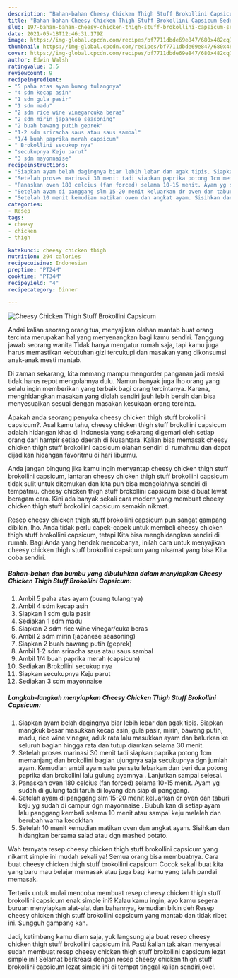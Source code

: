 ```yaml
---
description: "Bahan-bahan Cheesy Chicken Thigh Stuff Brokollini Capsicum Sederhana dan Mudah Dibuat"
title: "Bahan-bahan Cheesy Chicken Thigh Stuff Brokollini Capsicum Sederhana dan Mudah Dibuat"
slug: 197-bahan-bahan-cheesy-chicken-thigh-stuff-brokollini-capsicum-sederhana-dan-mudah-dibuat
date: 2021-05-18T12:46:31.179Z
image: https://img-global.cpcdn.com/recipes/bf7711dbde69e847/680x482cq70/cheesy-chicken-thigh-stuff-brokollini-capsicum-foto-resep-utama.jpg
thumbnail: https://img-global.cpcdn.com/recipes/bf7711dbde69e847/680x482cq70/cheesy-chicken-thigh-stuff-brokollini-capsicum-foto-resep-utama.jpg
cover: https://img-global.cpcdn.com/recipes/bf7711dbde69e847/680x482cq70/cheesy-chicken-thigh-stuff-brokollini-capsicum-foto-resep-utama.jpg
author: Edwin Walsh
ratingvalue: 3.5
reviewcount: 9
recipeingredient:
- "5 paha atas ayam buang tulangnya"
- "4 sdm kecap asin"
- "1 sdm gula pasir"
- "1 sdm madu"
- "2 sdm rice wine vinegarcuka beras"
- "2 sdm mirin japanese seasoning"
- "2 buah bawang putih geprek"
- "1-2 sdm sriracha saus atau saus sambal"
- "1/4 buah paprika merah capsicum"
- " Brokollini secukup nya"
- "secukupnya Keju parut"
- "3 sdm mayonnaise"
recipeinstructions:
- "Siapkan ayam belah dagingnya biar lebih lebar dan agak tipis. Siapkan mangkuk besar masukkan kecap asin, gula pasir, mirin, bawang putih, madu, rice wine vinegar, aduk rata lalu masukkan ayam dan balurkan ke seluruh bagian hingga rata dan tutup diamkan selama 30 menit."
- "Setelah proses marinasi 30 menit tadi siapkan paprika potong 1cm memanjang dan brokollini bagian ujungnya saja secukupnya dgn jumlah ayam. Kemudian ambil ayam satu persatu lebarkan dan beri dua potong paprika dan brokollini lalu gulung ayamnya . Lanjutkan sampai selesai."
- "Panaskan oven 180 celcius (fan forced) selama 10-15 menit. Ayam yg sudah di gulung tadi taruh di loyang dan siap di panggang."
- "Setelah ayam di panggang slm 15-20 menit keluarkan dr oven dan taburi keju yg sudah di campur dgn mayonnaise . Bubuh kan di setiap ayam lalu panggang kembali selama 10 menit atau sampai keju meleleh dan berubah warna kecokltan"
- "Setelah 10 menit kemudian matikan oven dan angkat ayam. Sisihkan dan hidangkan bersama salad atau dgn mashed potato."
categories:
- Resep
tags:
- cheesy
- chicken
- thigh

katakunci: cheesy chicken thigh 
nutrition: 294 calories
recipecuisine: Indonesian
preptime: "PT24M"
cooktime: "PT34M"
recipeyield: "4"
recipecategory: Dinner

---
```



![Cheesy Chicken Thigh Stuff Brokollini Capsicum](https://img-global.cpcdn.com/recipes/bf7711dbde69e847/680x482cq70/cheesy-chicken-thigh-stuff-brokollini-capsicum-foto-resep-utama.jpg)

Andai kalian seorang orang tua, menyajikan olahan mantab buat orang tercinta merupakan hal yang menyenangkan bagi kamu sendiri. Tanggung jawab seorang  wanita Tidak hanya mengatur rumah saja, tapi kamu juga harus memastikan kebutuhan gizi tercukupi dan masakan yang dikonsumsi anak-anak mesti mantab.

Di zaman  sekarang, kita memang mampu mengorder panganan jadi meski tidak harus repot mengolahnya dulu. Namun banyak juga lho orang yang selalu ingin memberikan yang terbaik bagi orang tercintanya. Karena, menghidangkan masakan yang diolah sendiri jauh lebih bersih dan bisa menyesuaikan sesuai dengan masakan kesukaan orang tercinta. 



Apakah anda seorang penyuka cheesy chicken thigh stuff brokollini capsicum?. Asal kamu tahu, cheesy chicken thigh stuff brokollini capsicum adalah hidangan khas di Indonesia yang sekarang digemari oleh setiap orang dari hampir setiap daerah di Nusantara. Kalian bisa memasak cheesy chicken thigh stuff brokollini capsicum olahan sendiri di rumahmu dan dapat dijadikan hidangan favoritmu di hari liburmu.

Anda jangan bingung jika kamu ingin menyantap cheesy chicken thigh stuff brokollini capsicum, lantaran cheesy chicken thigh stuff brokollini capsicum tidak sulit untuk ditemukan dan kita pun bisa mengolahnya sendiri di tempatmu. cheesy chicken thigh stuff brokollini capsicum bisa dibuat lewat beragam cara. Kini ada banyak sekali cara modern yang membuat cheesy chicken thigh stuff brokollini capsicum semakin nikmat.

Resep cheesy chicken thigh stuff brokollini capsicum pun sangat gampang dibikin, lho. Anda tidak perlu capek-capek untuk membeli cheesy chicken thigh stuff brokollini capsicum, tetapi Kita bisa menghidangkan sendiri di rumah. Bagi Anda yang hendak mencobanya, inilah cara untuk menyajikan cheesy chicken thigh stuff brokollini capsicum yang nikamat yang bisa Kita coba sendiri.

<!--inarticleads1-->

##### Bahan-bahan dan bumbu yang dibutuhkan dalam menyiapkan Cheesy Chicken Thigh Stuff Brokollini Capsicum:

1. Ambil 5 paha atas ayam (buang tulangnya)
1. Ambil 4 sdm kecap asin
1. Siapkan 1 sdm gula pasir
1. Sediakan 1 sdm madu
1. Siapkan 2 sdm rice wine vinegar/cuka beras
1. Ambil 2 sdm mirin (japanese seasoning)
1. Siapkan 2 buah bawang putih (geprek)
1. Ambil 1-2 sdm sriracha saus atau saus sambal
1. Ambil 1/4 buah paprika merah (capsicum)
1. Sediakan  Brokollini secukup nya
1. Siapkan secukupnya Keju parut
1. Sediakan 3 sdm mayonnaise




<!--inarticleads2-->

##### Langkah-langkah menyiapkan Cheesy Chicken Thigh Stuff Brokollini Capsicum:

1. Siapkan ayam belah dagingnya biar lebih lebar dan agak tipis. Siapkan mangkuk besar masukkan kecap asin, gula pasir, mirin, bawang putih, madu, rice wine vinegar, aduk rata lalu masukkan ayam dan balurkan ke seluruh bagian hingga rata dan tutup diamkan selama 30 menit.
1. Setelah proses marinasi 30 menit tadi siapkan paprika potong 1cm memanjang dan brokollini bagian ujungnya saja secukupnya dgn jumlah ayam. Kemudian ambil ayam satu persatu lebarkan dan beri dua potong paprika dan brokollini lalu gulung ayamnya . Lanjutkan sampai selesai.
1. Panaskan oven 180 celcius (fan forced) selama 10-15 menit. Ayam yg sudah di gulung tadi taruh di loyang dan siap di panggang.
1. Setelah ayam di panggang slm 15-20 menit keluarkan dr oven dan taburi keju yg sudah di campur dgn mayonnaise . Bubuh kan di setiap ayam lalu panggang kembali selama 10 menit atau sampai keju meleleh dan berubah warna kecokltan
1. Setelah 10 menit kemudian matikan oven dan angkat ayam. Sisihkan dan hidangkan bersama salad atau dgn mashed potato.




Wah ternyata resep cheesy chicken thigh stuff brokollini capsicum yang nikamt simple ini mudah sekali ya! Semua orang bisa membuatnya. Cara buat cheesy chicken thigh stuff brokollini capsicum Cocok sekali buat kita yang baru mau belajar memasak atau juga bagi kamu yang telah pandai memasak.

Tertarik untuk mulai mencoba membuat resep cheesy chicken thigh stuff brokollini capsicum enak simple ini? Kalau kamu ingin, ayo kamu segera buruan menyiapkan alat-alat dan bahannya, kemudian bikin deh Resep cheesy chicken thigh stuff brokollini capsicum yang mantab dan tidak ribet ini. Sungguh gampang kan. 

Jadi, ketimbang kamu diam saja, yuk langsung aja buat resep cheesy chicken thigh stuff brokollini capsicum ini. Pasti kalian tak akan menyesal sudah membuat resep cheesy chicken thigh stuff brokollini capsicum lezat simple ini! Selamat berkreasi dengan resep cheesy chicken thigh stuff brokollini capsicum lezat simple ini di tempat tinggal kalian sendiri,oke!.

